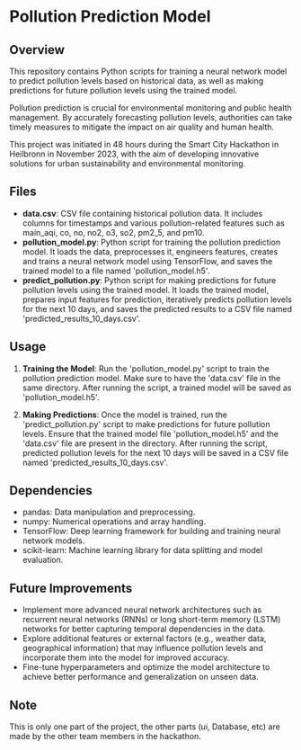 # Pollution Prediction Model

## Overview
This repository contains Python scripts for training a neural network model to predict pollution levels based on historical data, as well as making predictions for future pollution levels using the trained model.

Pollution prediction is crucial for environmental monitoring and public health management. By accurately forecasting pollution levels, authorities can take timely measures to mitigate the impact on air quality and human health.

This project was initiated in 48 hours during the Smart City Hackathon in Heilbronn in November 2023, with the aim of developing innovative solutions for urban sustainability and environmental monitoring.

## Files
- **data.csv**: CSV file containing historical pollution data. It includes columns for timestamps and various pollution-related features such as main_aqi, co, no, no2, o3, so2, pm2_5, and pm10.
- **pollution_model.py**: Python script for training the pollution prediction model. It loads the data, preprocesses it, engineers features, creates and trains a neural network model using TensorFlow, and saves the trained model to a file named 'pollution_model.h5'.
- **predict_pollution.py**: Python script for making predictions for future pollution levels using the trained model. It loads the trained model, prepares input features for prediction, iteratively predicts pollution levels for the next 10 days, and saves the predicted results to a CSV file named 'predicted_results_10_days.csv'.

## Usage
1. **Training the Model**: Run the 'pollution_model.py' script to train the pollution prediction model. Make sure to have the 'data.csv' file in the same directory. After running the script, a trained model will be saved as 'pollution_model.h5'.

2. **Making Predictions**: Once the model is trained, run the 'predict_pollution.py' script to make predictions for future pollution levels. Ensure that the trained model file 'pollution_model.h5' and the 'data.csv' file are present in the directory. After running the script, predicted pollution levels for the next 10 days will be saved in a CSV file named 'predicted_results_10_days.csv'.

## Dependencies
- pandas: Data manipulation and preprocessing.
- numpy: Numerical operations and array handling.
- TensorFlow: Deep learning framework for building and training neural network models.
- scikit-learn: Machine learning library for data splitting and model evaluation.

## Future Improvements
- Implement more advanced neural network architectures such as recurrent neural networks (RNNs) or long short-term memory (LSTM) networks for better capturing temporal dependencies in the data.
- Explore additional features or external factors (e.g., weather data, geographical information) that may influence pollution levels and incorporate them into the model for improved accuracy.
- Fine-tune hyperparameters and optimize the model architecture to achieve better performance and generalization on unseen data.

## Note
This is only one part of the project, the other parts (ui, Database, etc) are made by the other team members in the hackathon.
